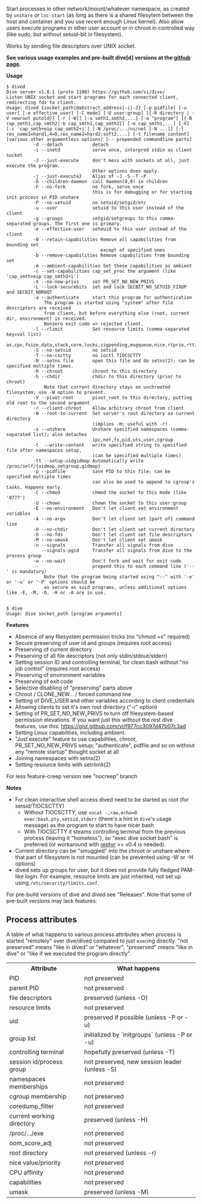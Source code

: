 Start processes in other network/mount/whatever namespace, as created by `unshare` or `lxc-start` 
(as long as there is a shared filesytem between the host and container and you use recent enough Linux kernel). 
Also allow users execute programs in other user account or in chroot in controlled way 
(like sudo, but without setuid-bit in filesystem).

Works by sending file descriptors over UNIX socket. 

<strong>See various usage examples and pre-built dive[d] versions at the [github page](https://vi.github.io/dive/).</strong>
    
**Usage**

```
$ dived
Dive server v1.8.1 (proto 1100) https://github.com/vi/dive/
Listen UNIX socket and start programs for each connected client, redirecting fds to client.
Usage: dived {socket_path|@abstract_address|-i|-J} [-p pidfile] [-u user] [-e effective_user] [-C mode] [-U user:group] [{-R directory | -V newroot putold}] [-r [-W]] [-s smth1,smth2,...] [-a "program"] [{-B cap_smth1,cap_smth2|-b cap_smth1,cap_smth2}] [-m cap_smth1,...] [-X] [-c 'cap_smth+eip cap_smth2+i'] [-N /proc/.../ns/net [-N ...]] [-l res_name1=hard1,4=0,res_name2=hard2:soft2,...] [-t filename content][various other argumentless options] [-- prepended commandline parts]
          -d --detach           detach
          -i --inetd            serve once, interpred stdin as client socket
          -J --just-execute     don't mess with sockets at all, just execute the program.
                                Other options does apply.
          -j --just-execute2    Alias of -J -S -T -P
          -D --children-daemon  call daemon(0,0) in children
          -F --no-fork          no fork, serve once
                                this is for debugging or for starting init process in PID unshare
          -P --no-setuid        no setuid/setgid/etc
          -u --user             setuid to this user instead of the client
          -g --groups           setgid/setgroups to this comma-separated groups. The first one is primary.
          -e --effective-user   seteuid to this user instead of the client
          -B --retain-capabilities Remove all capabilities from bounding set
                                   except of specified ones
          -b --remove-capabilities Remove capabilities from bounding set
          -m --ambient-capabilities Set these capabilities as ambient
          -c --set-capabilities cap_set_proc the argument (like 'cap_smth+eip cap_smth2+i')
          -X --no-new-privs     set PR_SET_NO_NEW_PRIVS
          -L --lock-securebits  set and lock SECBIT_NO_SETUID_FIXUP and SECBIT_NOROOT
          -a --authenticate     start this program for authentication
              The program is started using "system" after file descriptors are received
              from client, but before everything else (root, current dir, environment) is received.
              Nonzero exit code => rejected client.
          -l --rlimit           Set resource limits (comma-separated key=val list)
                                  as,cpu,fsize,data,stack,core,locks,sigpending,msgqueue,nice,rtprio,rttime,nofile,nproc,memlock
          -S --no-setsid        no setsid
          -T --no-csctty        no ioctl TIOCSCTTY
          -N --setns file       open this file and do setns(2); can be specified multiple times.
          -R --chroot           chroot to this directory 
          -h --chdir            chdir to this directory (prior to chroot)
              Note that current directory stays on unchrooted filesystem; use -W option to prevent.
          -V --pivot-root       pivot_root to this directory, putting old root to the second argument
          -r --client-chroot    Allow arbitrary chroot from client
          -W --root-to-current  Set server's root directory as current directory
                                (implies -H; useful with -r)
          -s --unshare          Unshare specified namespaces (comma-separated list); also detaches
                                ipc,net,fs,pid,uts,user,cgroup
          -t  --write-content   write specified string to specified file after namespaces setup, 
                                (can be specified multiple times)
          -tt --setup-uidgidmap Automatically write /proc/self/{uidmap,setgroup,gidmap}
          -p --pidfile          save PID to this file; can be specified multiple times
                                can also be used to append to cgroup's tasks. Happens early.
          -C --chmod            chmod the socket to this mode (like '0777')
          -U --chown            chown the socket to this user:group
          -E --no-environment   Don't let client set environment variables
          -A --no-argv          Don't let client set [part of] command line
          -H --no-chdir         Don't let client set current directory
          -O --no-fds           Don't let client set file descriptors
          -M --no-umask         Don't let client set umask
          -n --signals          Transfer all signals from dive
             --signals-pgid     Transfer all signals from dive to the process group
          -w --no-wait          Don't fork and wait for exit code
          --                    prepend this to each command line ('--' is mandatory)
              Note that the program being started using "--" with '-e' or '-u' or '-P' options should be
              as secure as suid programs, unless additional options like -E, -M, -O, -H or -A are in use.


$ dive
Usage: dive socket_path [program arguments]
```

    
**Features**
    
* Absence of any filesystem permission tricks (no "chmod +s" required)
* Secure preserving of user id and groups (requires root access)
* Preserving of current directory
* Preserving of all file descriptors (not only stdin/stdout/stderr)
* Setting session ID and controlling terminal, for clean bash without "no job control" (requires root access)
* Preserving of environment variables
* Preserving of exit code
* Selective disabling of "preserving" parts above
* Chroot / CLONE_NEW... / forced command line
* Setting of DIVE_USER and other variables according to client credentials
* Allowing clients to set it's own root directory ("-r" option)
* Setting of PR_SET_NO_NEW_PRIVS to turn off filesystem-based permission elevations. If you want just this without the rest dive features, use this: https://gist.github.com/vi/f977cc3097d47b07c3ad
* Setting Linux capabilities, including ambient.
* "Just execute" feature to use capabilities, chroot, PR_SET_NO_NEW_PRIVS
 setup; "authenticate", pidfile and so on without any "remote startup" thought
 socket at all
* Joining namespaces with setns(2)
* Setting resource limits with setrlimit(2)

For less feature-creep version see "nocreep" branch


**Notes**

* For clean interactive shell access dived need to be started as root (for setsid/TIOCSCTTY)
    * Without TIOCSCTTY, use `socat -,raw,echo=0 exec:bash,pty,setsid,stderr` (there's a hint in `dive`'s usage message) as the program to start to have nicer bash
    * With TIOCSCTTY it steams controlling terminal from the previous process (leaving it "homeless"), so "exec dive socket bash" is preferred (or workaround with [reptyr](https://github.com/nelhage/reptyr) >= v0.4 is needed).
* Current directory can be "smuggled" into the chroot or unshare where that part of filesystem is not mounted (can be prevented using -W or -H options)
* dived sets up groups for user, but it does not provide fully fledged PAM-like login. For example, resource limits are just inherited, not set up using `/etc/security/limits.conf`.
 

For pre-build versions of dive and dived see "Releases". Note that some of pre-built versions may lack features.

Process attributes
---
A table of what happens to various process attributes when process is started 
"remotely" over dive/dived compared to just `exec`ing directly.
"not preserved" means "like in dived" or "whatever", "preserved" means "like in dive" 
or "like if we executed the program directly".

<table>
  <tr><th>Attribute</th><th>What happens</th></tr>
  <tr><td>PID</td><td>not preserved</td> </tr>
  <tr><td>parent PID</td><td>not preserved</td> </tr>
  <tr><td>file descriptors</td><td> preserved (unless -O) </td> </tr>
  <tr><td>resource limits</td> <td>not preserved</td> </tr>
  <tr><td>uid</td> <td>preserved if possible (unless -P or -u)</td> </tr>
  <tr><td>group list</td> <td>initialized by `initgroups` (unless -P or -u)</td> </tr>
  <tr><td>controlling terminal</td> <td>hopefully preserved (unless -T)</td> </tr>
  <tr><td>session id/process group</td> <td>not preserved, new session leader (unless -S)</td> </tr>
  <tr><td>namespaces memberships</td> <td>not preserved</td> </tr>
  <tr><td>cgroup membership</td> <td>not preserved</td> </tr>
  <tr><td>coredump_filter</td> <td>not preserved</td> </tr>
  <tr><td>current working directory</td> <td>preserved (unless -H)</td> </tr>
  <tr><td>/proc/.../exe</td> <td>not preserved</td> </tr>
  <tr><td>oom_score_adj</td> <td>not preserved</td> </tr>
  <tr><td>root directory</td> <td>not preserved (unless -r)</td> </tr>
  <tr><td>nice value/priority</td> <td>not preserved</td> </tr>
  <tr><td>CPU affinity</td> <td>not preserved</td> </tr>
  <tr><td>capabilities</td> <td>not preserved</td> </tr>
  <tr><td>umask</td> <td>preserved (unless -M)</td> </tr>
</table>
